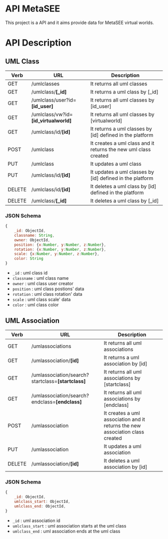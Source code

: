 # API MetaSEE

This project is a API and it aims provide data for MetaSEE virtual worlds.

# API Description

## UML Class
| Verb | URL | Description
| - | - | - |
| GET | /umlclasses | It returns all uml classes |
| GET | /umlclass/**[_id]** | It returns a uml class by [_id] |
| GET | /umlclass/user?id=**[id_user]** | It returns all uml classes by [id_user] |
| GET | /umlclass/vw?id=**[id_virtualworld]** | It returns all uml classes by [virtualworld] |
| GET | /umlclass/id/**[id]** | It returns a uml classes by [id] defined in the platform |
| POST | /umlclass | It creates a uml class and it returns the new uml class created |
| PUT | /umlclass | It updates a uml class |
| PUT | /umlclass/id/**[id]** | It updates a uml classes by [id] defined in the platform |
| DELETE | /umlclass/id/**[id]** | It deletes a uml class by [id] defined in the platform|
| DELETE | /umlclass/**[_id]** | It deletes a uml class by [_id]|

### JSON Schema
```javascript
{
	_id: ObjectId,
	classname: String,
	owner: ObjectId,
	position: {x:Number, y:Number, z:Number},
	rotation: {x:Number, y:Number, z:Number},
	scale: {x:Number, y:Number, z:Number},
	color: String
}
```
- `_id` : uml class id
- `classname` : uml class name
- `owner` : uml class user creator
- `position` : uml class postions' data
- `rotation` : uml class rotation' data
- `scale` : uml class scale' data
- `color` : uml class color


## UML Association
| Verb | URL | Description
| - | - | - |
| GET | /umlassociations | It returns all uml associations |
| GET | /umlassociation/**[id]** | It returns a uml association by [id] |
| GET | /umlassociation/search?startclass=**[startclass]** | It returns all uml associations by [startclass] |
| GET | /umlassociation/search?endclass=**[endclass]** | It returns all uml associations by [endclass] |
| POST | /umlassociation | It creates a uml association and it returns the new association class created|
| PUT | /umlassociation | It updates a uml association |
| DELETE | /umlassociation/**[id]** | It deletes a uml association by [id]|

### JSON Schema
```javascript
{
	_id: ObjectId,
	umlclass_start: ObjectId,
	umlclass_end: ObjectId,
}
```
- `_id` : uml association id
- `umlclass_start` : uml association starts at the uml class
- `umlclass_end` : uml association ends at the uml class